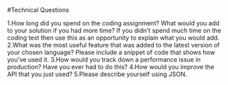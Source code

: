 #Technical Questions

1.How long did you spend on the coding assignment? What would you add to your solution if you had more time? If you didn't spend much time on the coding test then use this as an opportunity to explain what you would add.
2.What was the most useful feature that was added to the latest version of your chosen language? Please include a snippet of code that shows how you've used it.
3.How would you track down a performance issue in production? Have you ever had to do this?
4.How would you improve the API that you just used?
5.Please describe yourself using JSON.

